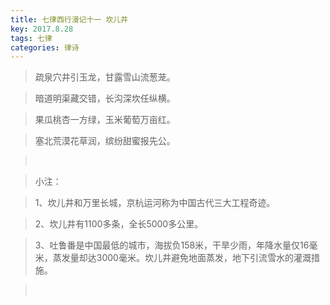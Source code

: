 ```yaml
---
title: 七律西行漫记十一 坎儿井
key: 2017.8.28
tags: 七律
categories: 律诗
---
```


<blockquote class="blockquote-center">疏泉穴井引玉龙，甘露雪山流葱茏。
</blockquote>
<blockquote class="blockquote-center">暗道明渠藏交错，长沟深坎任纵横。
</blockquote>
<blockquote class="blockquote-center">果瓜桃杏一方绿，玉米葡萄万亩红。
</blockquote>
<blockquote class="blockquote-center">塞北荒漠花草润，缤纷甜蜜报先公。
</blockquote>
<blockquote class="blockquote-center"></br>
</blockquote>
<blockquote class="blockquote-center">小注：
</blockquote>
<blockquote class="blockquote-center">1、坎儿井和万里长城，京杭运河称为中国古代三大工程奇迹。
</blockquote>
<blockquote class="blockquote-center">2、坎儿井有1100多条，全长5000多公里。
</blockquote>
<blockquote class="blockquote-center">3、吐鲁番是中国最低的城市，海拔负158米，干旱少雨，年降水量仅16毫米，蒸发量却达3000毫米。坎儿井避免地面蒸发，地下引流雪水的灌溉措施。
</blockquote>
<blockquote class="blockquote-center"></br>
</blockquote>
